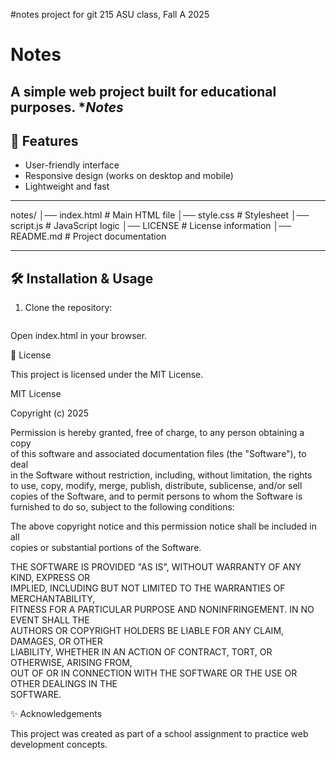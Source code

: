 #notes project for git 215 ASU class, Fall A 2025

# Notes  

A simple web project built for educational purposes. **Notes*
---

## 🚀 Features  

- User-friendly interface  
- Responsive design (works on desktop and mobile)  
- Lightweight and fast  

---

notes/
│── index.html # Main HTML file
│── style.css # Stylesheet
│── script.js # JavaScript logic
│── LICENSE # License information
│── README.md # Project documentation


---

## 🛠️ Installation & Usage  
1. Clone the repository:  
   ```bash


Open index.html in your browser.


📖 License

This project is licensed under the MIT License.

MIT License  

Copyright (c) 2025   

Permission is hereby granted, free of charge, to any person obtaining a copy  
of this software and associated documentation files (the "Software"), to deal  
in the Software without restriction, including, without limitation, the rights  
to use, copy, modify, merge, publish, distribute, sublicense, and/or sell  
copies of the Software, and to permit persons to whom the Software is  
furnished to do so, subject to the following conditions:  

The above copyright notice and this permission notice shall be included in all  
copies or substantial portions of the Software.  

THE SOFTWARE IS PROVIDED "AS IS", WITHOUT WARRANTY OF ANY KIND, EXPRESS OR  
IMPLIED, INCLUDING BUT NOT LIMITED TO THE WARRANTIES OF MERCHANTABILITY,  
FITNESS FOR A PARTICULAR PURPOSE AND NONINFRINGEMENT. IN NO EVENT SHALL THE  
AUTHORS OR COPYRIGHT HOLDERS BE LIABLE FOR ANY CLAIM, DAMAGES, OR OTHER  
LIABILITY, WHETHER IN AN ACTION OF CONTRACT, TORT, OR OTHERWISE, ARISING FROM,  
OUT OF OR IN CONNECTION WITH THE SOFTWARE OR THE USE OR OTHER DEALINGS IN THE  
SOFTWARE.  

✨ Acknowledgements

This project was created as part of a school assignment to practice web development concepts.


